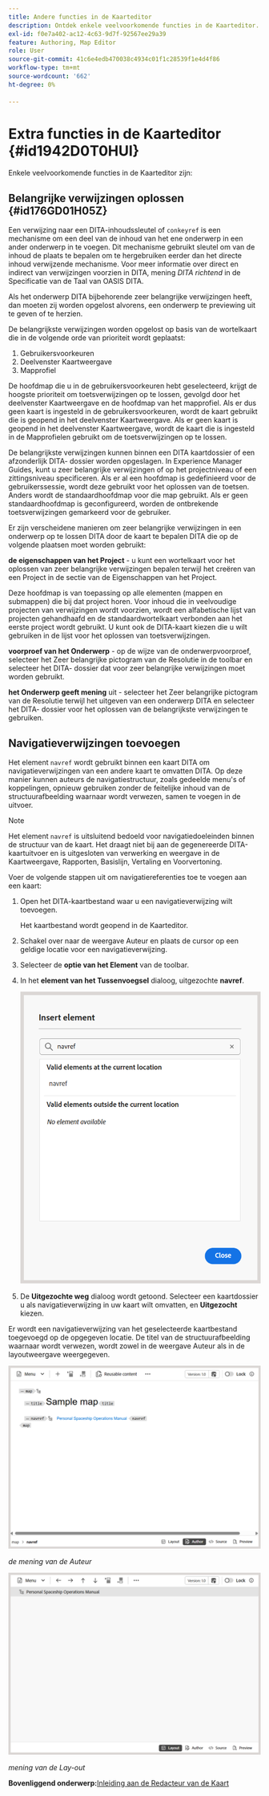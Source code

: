 ```yaml
---
title: Andere functies in de Kaarteditor
description: Ontdek enkele veelvoorkomende functies in de Kaarteditor. Leer hoe u belangrijke verwijzingen kunt oplossen in de Kaarteditor.
exl-id: f0e7a402-ac12-4c63-9d7f-92567ee29a39
feature: Authoring, Map Editor
role: User
source-git-commit: 41c6e4edb470038c4934c01f1c28539f1e4d4f86
workflow-type: tm+mt
source-wordcount: '662'
ht-degree: 0%

---
```


# Extra functies in de Kaarteditor {#id1942D0T0HUI}

Enkele veelvoorkomende functies in de Kaarteditor zijn:

## Belangrijke verwijzingen oplossen {#id176GD01H05Z}

Een verwijzing naar een DITA-inhoudssleutel of `conkeyref` is een mechanisme om een deel van de inhoud van het ene onderwerp in een ander onderwerp in te voegen. Dit mechanisme gebruikt sleutel om van de inhoud de plaats te bepalen om te hergebruiken eerder dan het directe inhoud verwijzende mechanisme. Voor meer informatie over direct en indirect van verwijzingen voorzien in DITA, mening *DITA richtend* in de Specificatie van de Taal van OASIS DITA.

Als het onderwerp DITA bijbehorende zeer belangrijke verwijzingen heeft, dan moeten zij worden opgelost alvorens, een onderwerp te previewing uit te geven of te herzien.

De belangrijkste verwijzingen worden opgelost op basis van de wortelkaart die in de volgende orde van prioriteit wordt geplaatst:

1. Gebruikersvoorkeuren
1. Deelvenster Kaartweergave
1. Mapprofiel

De hoofdmap die u in de gebruikersvoorkeuren hebt geselecteerd, krijgt de hoogste prioriteit om toetsverwijzingen op te lossen, gevolgd door het deelvenster Kaartweergave en de hoofdmap van het mapprofiel. Als er dus geen kaart is ingesteld in de gebruikersvoorkeuren, wordt de kaart gebruikt die is geopend in het deelvenster Kaartweergave. Als er geen kaart is geopend in het deelvenster Kaartweergave, wordt de kaart die is ingesteld in de Mapprofielen gebruikt om de toetsverwijzingen op te lossen.

De belangrijkste verwijzingen kunnen binnen een DITA kaartdossier of een afzonderlijk DITA- dossier worden opgeslagen. In Experience Manager Guides, kunt u zeer belangrijke verwijzingen of op het projectniveau of een zittingsniveau specificeren. Als er al een hoofdmap is gedefinieerd voor de gebruikerssessie, wordt deze gebruikt voor het oplossen van de toetsen. Anders wordt de standaardhoofdmap voor die map gebruikt. Als er geen standaardhoofdmap is geconfigureerd, worden de ontbrekende toetsverwijzingen gemarkeerd voor de gebruiker.

Er zijn verscheidene manieren om zeer belangrijke verwijzingen in een onderwerp op te lossen DITA door de kaart te bepalen DITA die op de volgende plaatsen moet worden gebruikt:

**de eigenschappen van het Project** - u kunt een wortelkaart voor het oplossen van zeer belangrijke verwijzingen bepalen terwijl het creëren van een Project in de sectie van de Eigenschappen van het Project.

Deze hoofdmap is van toepassing op alle elementen \(mappen en submappen\) die bij dat project horen. Voor inhoud die in veelvoudige projecten van verwijzingen wordt voorzien, wordt een alfabetische lijst van projecten gehandhaafd en de standaardwortelkaart verbonden aan het eerste project wordt gebruikt. U kunt ook de DITA-kaart kiezen die u wilt gebruiken in de lijst voor het oplossen van toetsverwijzingen.

**voorproef van het Onderwerp** - op de wijze van de onderwerpvoorproef, selecteer het Zeer belangrijke pictogram van de Resolutie in de toolbar en selecteer het DITA- dossier dat voor zeer belangrijke verwijzingen moet worden gebruikt.

**het Onderwerp geeft mening** uit - selecteer het Zeer belangrijke pictogram van de Resolutie terwijl het uitgeven van een onderwerp DITA en selecteer het DITA- dossier voor het oplossen van de belangrijkste verwijzingen te gebruiken.

## Navigatieverwijzingen toevoegen

Het element `navref` wordt gebruikt binnen een kaart DITA om navigatieverwijzingen van een andere kaart te omvatten DITA. Op deze manier kunnen auteurs de navigatiestructuur, zoals gedeelde menu&#39;s of koppelingen, opnieuw gebruiken zonder de feitelijke inhoud van de structuurafbeelding waarnaar wordt verwezen, samen te voegen in de uitvoer.

>[!NOTE]
>
> Het element `navref` is uitsluitend bedoeld voor navigatiedoeleinden binnen de structuur van de kaart. Het draagt niet bij aan de gegenereerde DITA-kaartuitvoer en is uitgesloten van verwerking en weergave in de Kaartweergave, Rapporten, Basislijn, Vertaling en Voorvertoning.

Voer de volgende stappen uit om navigatiereferenties toe te voegen aan een kaart:

1. Open het DITA-kaartbestand waar u een navigatieverwijzing wilt toevoegen.

   Het kaartbestand wordt geopend in de Kaarteditor.
1. Schakel over naar de weergave Auteur en plaats de cursor op een geldige locatie voor een navigatieverwijzing.
1. Selecteer de **optie van het Element** van de toolbar.
1. In het **element van het Tussenvoegsel** dialoog, uitgezochte **navref**.

   ![](./images/select-navref-element.png)
1. De **Uitgezochte weg** dialoog wordt getoond. Selecteer een kaartdossier u als navigatieverwijzing in uw kaart wilt omvatten, en **Uitgezocht** kiezen.

Er wordt een navigatieverwijzing van het geselecteerde kaartbestand toegevoegd op de opgegeven locatie. De titel van de structuurafbeelding waarnaar wordt verwezen, wordt zowel in de weergave Auteur als in de layoutweergave weergegeven.

![](./images/navref-added-author-view.png)

*de mening van de Auteur*

![](./images/navref-added-layout-view.png)

*mening van de Lay-out*


**Bovenliggend onderwerp:**&#x200B;[ Inleiding aan de Redacteur van de Kaart ](map-editor.md)
